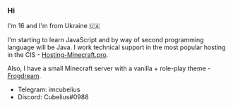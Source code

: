 ### Hi

I'm 16 and I'm from Ukraine 🇺🇦

I'm starting to learn JavaScript and by way of second programming language will be Java. I work technical support in the most popular hosting in the CIS - [Hosting-Minecraft.pro](https://hosting-minecraft.pro).

Also, I have a small Minecraft server with a vanilla + role-play theme - [Frogdream](https://frogdream.xyz).

+ Telegram: imcubelius
+ Discord: Cubelius#0988
